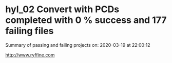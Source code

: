 # hyl_02 Convert with PCDs completed with 0 % success and 177 failing files

Summary of passing and failing projects on: 2020-03-19 at 22:00:12

http://www.ryffine.com
